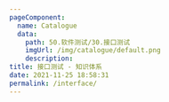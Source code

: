 ```yaml
---
pageComponent: 
  name: Catalogue
  data: 
    path: 50.软件测试/30.接口测试
    imgUrl: /img/catalogue/default.png
    description: 
title: 接口测试 - 知识体系
date: 2021-11-25 18:58:31
permalink: /interface/
---
```


